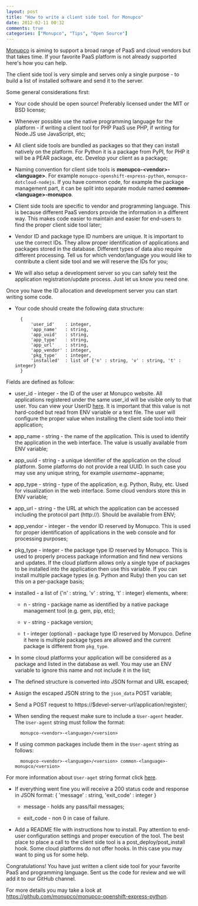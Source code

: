 ```yaml
---
layout: post
title: "How to write a client side tool for Monupco"
date: 2012-02-11 00:32
comments: true
categories: ["Monupco", "Tips", "Open Source"]
---
```


[Monupco](http://monupco.com) is aiming to support a broad range of PaaS and
cloud vendors but that takes time. If your favorite PaaS platform is not
already supported here's how you can help.

The client side tool is very simple and serves only a single purpose -
to build a list of installed software and send it to the server.

Some general considerations first:

* Your code should be open source! Preferably licensed under the MIT or BSD license;

* Whenever possible use the native programming language for the platform - if writing
a client tool for PHP PaaS use PHP, if writing for Node.JS use JavaScript, etc;

* All client side tools are bundled as packages so that they can install natively
on the platform. For Python it is a package from PyPI, for PHP it will be a PEAR package,
etc. Develop your client as a package;

* Naming convention for client side tools is **monupco-\<vendor\>-\<language\>**. For example
`monupco-openshift-express-python`, `monupco-dotcloud-nodejs`. If you have common code,
for example the package management part, it can be split into separate module named
**common-\<language\>-monupco**.

* Client side tools are specific to vendor and programming language. This is because
different PaaS vendors provide the information in a different way. This makes code easier
to maintain and easier for end-users to find the proper client side tool later;

* Vendor ID and package type ID numbers are unique. It is important to use the correct IDs.
They allow proper identification of applications and packages stored in the database.
Different types of data also require different processing. Tell us for which vendor/language
you would like to contribute a client side tool and we will reserve the IDs for you;

* We will also setup a development server so you can safely test the application
registration/update process. Just let us know you need one.


Once you have the ID allocation and development server you can start writing some code.


* Your code should create the following data structure:

        {
            'user_id'    : integer,
            'app_name'   : string,
            'app_uuid'   : string,
            'app_type'   : string,
            'app_url'    : string,
            'app_vendor' : integer,
            'pkg_type'   : integer,
            'installed'  : list of {'n' : string, 'v' : string, 't' : integer}
        }

Fields are defined as follow:

* user_id - integer - the ID of the user at Monupco website. All applications registered under
the same user_id will be visible only to that user. You can view your UserID
[here](https://monupco-otb.rhcloud.com/profiles/mine/). It is important that this value is not
hard-coded but read from ENV variable or a text file. The user will configure the proper
value when installing the client side tool into their application;

* app_name - string - the name of the application. This is used to identify the application in the
web interface. The value is usually available from ENV variable;

* app_uuid - string - a unique identifier of the application on the cloud platform. Some platforms
do not provide a real UUID. In such case you may use any unique string, for example $username-$appname;

* app_type - string - type of the application, e.g. Python, Ruby, etc. Used for visualization in the
web interface. Some cloud vendors store this in ENV variable;

* app_url - string - the URL at which the application can be accessed including the protocol part (http://).
Should be available from ENV;

* app_vendor - integer - the vendor ID reserved by Monupco. This is used for proper identification
of applications in the web console and for processing purposes;

* pkg_type - integer - the package type ID reserved by Monupco. This is used to properly process
package information and find new versions and updates. If the cloud platform allows only a single
type of packages to be installed into the application then use this variable. If you can install
multiple package types (e.g. Python and Ruby) then you can set this on a per-package basis;

* installed - a list of {'n' : string, 'v' : string, 't' : integer} elements, where:
    * n - string - package name as identified by a native package management tool (e.g. gem, pip, etc);

    * v - string - package version;

    * t - integer (optional) - package type ID reserved by Monupco. Define it here is multiple
    package types are allowed and the current package is different from `pkg_type`.


* In some cloud platforms your application will be considered as a package and listed in the database
as well. You may use an ENV variable to ignore this name and not include it in the list;


* The defined structure is converted into JSON format and URL escaped;

* Assign the escaped JSON string to the `json_data` POST variable;

* Send a POST request to https://$devel-server-url/application/register/;

* When sending the request make sure to include a `User-agent` header. The `User-agent`
string must follow the format:

        monupco-<vendor>-<language>/<version>

* If using common packages include them in the `User-agent` string as follows:

        monupco-<vendor>-<language>/<version> common-<language>-monupco/<version>
For more information about `User-aget` string format click
[here](http://en.wikipedia.org/wiki/User_agent#Format).

* If everything went fine you will receive a 200 status code and response in JSON format:
        {
            'message' : string,
            'exit_code' : integer
        }

    * message - holds any pass/fail messages;

    * exit_code - non 0 in case of failure.


* Add a README file with instructions how to install. Pay attention to end-user configuration
settings and proper execution of the tool. The best place to place a call to
the client side tool is a post_deploy/post_install hook. Some cloud platforms do not offer
hooks. In this case you may want to ping us for some help.



Congratulations! You have just written a client side tool for your favorite PaaS and
programming language. Sent us the code for review and we will add it to our GitHub channel.



For more details you may take a look at <https://github.com/monupco/monupco-openshift-express-python>.


